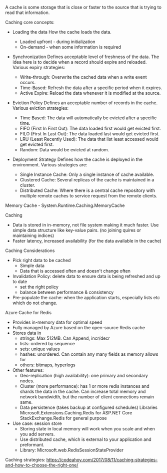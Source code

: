 A cache is some storage that is close or faster to the source that is trying to read that information. 

Caching core concepts:
- Loading the data
    How the cache loads the data.
    * Loaded upfront - during initialization
    * On-demand - when some information is required
    
- Synchronization
    Defines acceptable level of freshness of the data. The idea here is to decide when a record should expire and reloaded. Various expiry strategies:
    * Write-through: Overwrite the cached data when a write event occurs.
    * Time-Based: Refresh the data after a specific period when it expires. 
    * Active Expire: Reload the data whenever it is modified at the source.

- Eviction Policy
    Defines an acceptable number of records in the cache. Various eviction strategies:
    * Time Based: The data will automatically be evicted after a specific time. 
    * FIFO (First In First Out): The data loaded first would get evicted first.
    * FILO (First In Last Out): The data loaded last would get evicted first. 
    * LRU (Least Recently Used): The data that list least accessed would get evicted first. 
    * Random: Data would be evicted at random. 

- Deployment Strategy
    Defines how the cache is deployed in the environment. Various strategies are:
    * Single Instance Cache: Only a single instance of cache available. 
    * Clustered Cache: Several replicas of the cache is maintained in a cluster. 
    * Distributed Cache: Where there is a central cache repository with multiple remote caches to service request from the remote clients. 

Memory Cache - System.Runtime.Caching.MemoryCache

Caching
- Data is stored in in-memory, not file system making it much faster. Use simple data structure like key-value pairs. (no joining quires or maintaining indices)
- Faster latency, increased availability (for the data available in the cache)

Caching Considerations
- Pick right data to be cached
    - Simple data
    - Data that is accessed often and doesn't change often
- Invalidation Policy: delete data to ensure data is being refreshed and up to date
    - set the right policy
    - balance between performance & consistency
- Pre-populate the cache: when the application starts, especially lists etc which do not change.

Azure Cache for Redis
 - Provides in-memory data for optimal speed
 - Fully managed by Azure based on the open-source Redis cache
 - Stores data in
    - strings: Max 512MB. Can Append, incr/decr
    - lists: ordered by sequence
    - sets: unique values
    - hashes: unordered. Can contain any many fields as memory allows for
    - others: bitmaps, hyperlogs 
 - Other features: 
    - Geo-replication (high availability): one primary and secondary nodes.
    - Cluster (more performance): has 1 or more redis instances and shards the data in the cache. Can increase total memory and network bandwidth, but the number of client connections remain same. 
    - Data persistence (takes backup at configured schedules)
Libraries
Microsoft.Extensions.Caching.Redis for ASP.NET Core
StackExchange.Redis for general purpose
- Use case: session store
    - Storing state in local memory will work when you scale and when you add servers.
    - Use distributed cache, which is external to your application and preformant. 
    - Library: Microsoft.web.RedisSessionStateProvider

Caching strategies:
https://codeahoy.com/2017/08/11/caching-strategies-and-how-to-choose-the-right-one/
